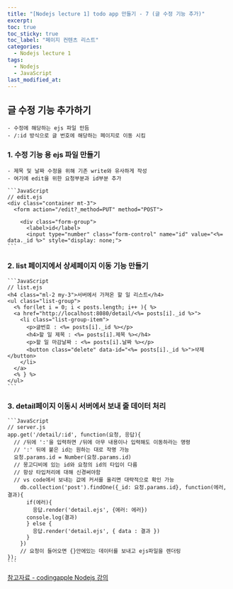 ```yaml
---
title: "[Nodejs lecture 1] todo app 만들기 - 7 (글 수정 기능 추가)"
excerpt:
toc: true
toc_sticky: true
toc_label: "페이지 컨텐츠 리스트"
categories:
  - Nodejs lecture 1
tags:
  - Nodejs
  - JavaScript
last_modified_at:
---
```


## **글 수정 기능 추가하기**

    - 수정에 해당하는 ejs 파일 만듬
    - /:id 방식으로 글 번호에 해당하는 페이지로 이동 시킴

### 1. 수정 기능 용 ejs 파일 만들기

    - 제목 및 날짜 수정을 위해 기존 write와 유사하게 작성
    - 여기에 edit을 위한 요청부분과 id부분 추가

    ```JavaScript
    // edit.ejs
    <div class="container mt-3">
      <form action="/edit?_method=PUT" method="POST">

        <div class="form-group">
          <label>id</label>
          <input type="number" class="form-control" name="id" value="<%= data._id %>" style="display: none;">
    ```

### 2. list 페이지에서 상세페이지 이동 기능 만들기

    ```JavaScript
    // list.ejs
    <h4 class="ml-2 my-3">서버에서 가져온 할 일 리스트</h4>
    <ul class="list-group">
      <% for(let i = 0; i < posts.length; i++ ){ %>
      <a href="http://localhost:8080/detail/<%= posts[i]._id %>">
        <li class="list-group-item">
          <p>글번호 : <%= posts[i]._id %></p>
          <h4>할 일 제목 : <%= posts[i].제목 %></h4>
          <p>할 일 마감날짜 : <%= posts[i].날짜 %></p>
          <button class="delete" data-id="<%= posts[i]._id %>">샥제</button>
        </li>
      </a>
      <% } %>
    </ul>
    ```

### 3. detail페이지 이동시 서버에서 보내 줄 데이터 처리

    ```JavaScript
    // server.js
    app.get('/detail/:id', function(요청, 응답){
      // /뒤에 ':'을 입력하면 /뒤에 아무 내용이나 입력해도 이동하라는 명령
      // ':' 뒤에 붙은 id는 원하는 대로 작명 가능
      요청.params.id = Number(요청.params.id)
      // 몽고디비에 있는 id와 요청의 id의 타입이 다름
      // 항상 타입처리에 대해 신경써야함
      // vs code에서 보내는 값에 커서를 올리면 대략적으로 확인 가능
        db.collection('post').findOne({_id: 요청.params.id}, function(에러, 결과){
          if(에러){
            응답.render('detail.ejs', {에러: 에러})
          console.log(결과)
          } else {
            응답.render('detail.ejs', { data : 결과 })
          }
        })
        // 요청이 들어오면 {}안에있는 데이터를 보내고 ejs파일을 렌더링
    });
    ```

[참고자료 - codingapple Nodejs 강의](https://codingapple.com/course/node-express-mongodb-server/)
